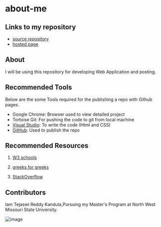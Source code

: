 # about-me

## Links to my repository
- [source repository](https://github.com/Teju2404/about-me)
- [hosted page]()

## About

I will be using this repository for developing Web Application and posting.

## Recommended Tools

Below are the some Tools required for the publishing a repo with Github pages.

- Google Chrome: Browser used to view detailed project
- Tortoise Git: For pushing the code to git from local machine
- [Visual Studio](https://code.visualstudio.com/docs): To write the code (Html and CSS)
- [GitHub](https://github.com/): Used to publish the repo

## Recommended Resources

1. [W3 schools](https://www.w3schools.com/)

2. [greeks for greeks](https://www.geeksforgeeks.org/)

3. [StackOverflow](https://stackoverflow.com/)

##  Contributors

Iam Tejaswi Reddy Kandula,Pursuing my Master's Program at North West Missouri State University.

![image](https://cdn.hitc-s.com/i/1485/harry_potter_goblet_of_fire__1251856.jpg)



